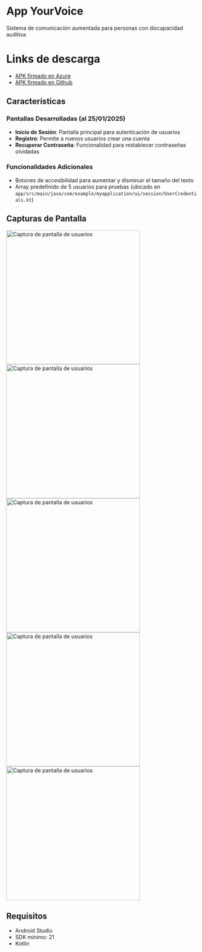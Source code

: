 # App YourVoice

Sistema de comunicación aumentada para personas con discapacidad auditiva

# Links de descarga

- [APK firmado en Azure](https://storagebcyt.blob.core.windows.net/publicacccessblob/app-release.apk)
- [APK firmado en Github](https://github.com/cesar-bravo-m/tarea-kotlin-sumativa/blob/main/app/release/app-release.apk)

## Características

### Pantallas Desarrolladas (al 25/01/2025)
- **Inicio de Sesión**: Pantalla principal para autenticación de usuarios
- **Registro**: Permite a nuevos usuarios crear una cuenta
- **Recuperar Contraseña**: Funcionalidad para restablecer contraseñas olvidadas

### Funcionalidades Adicionales
- Botones de accesibilidad para aumentar y disminuir el tamaño del texto
- Array predefinido de 5 usuarios para pruebas (ubicado en `app/src/main/java/com/example/myapplication/ui/session/UserCredentials.kt`)

## Capturas de Pantalla

<img width="353" alt="Captura de pantalla de usuarios" src="https://github.com/user-attachments/assets/5f624669-f7f8-484e-bf89-93b5c5011d42" />
<img width="353" alt="Captura de pantalla de usuarios" src="https://github.com/user-attachments/assets/e3d0a651-7be6-4b3a-b128-7a8e99ef8db3" />
<img width="353" alt="Captura de pantalla de usuarios" src="https://github.com/user-attachments/assets/a3d9523f-901e-4e32-998e-d32a9f766f07" />
<img width="353" alt="Captura de pantalla de usuarios" src="https://github.com/user-attachments/assets/bda945e7-66cf-4b64-ac32-9b361d6c460f" />
<img width="353" alt="Captura de pantalla de usuarios" src="https://github.com/user-attachments/assets/c5ae1601-fab1-4253-b16d-c09deae947ff" />

## Requisitos
- Android Studio
- SDK mínimo: 21
- Kotlin
